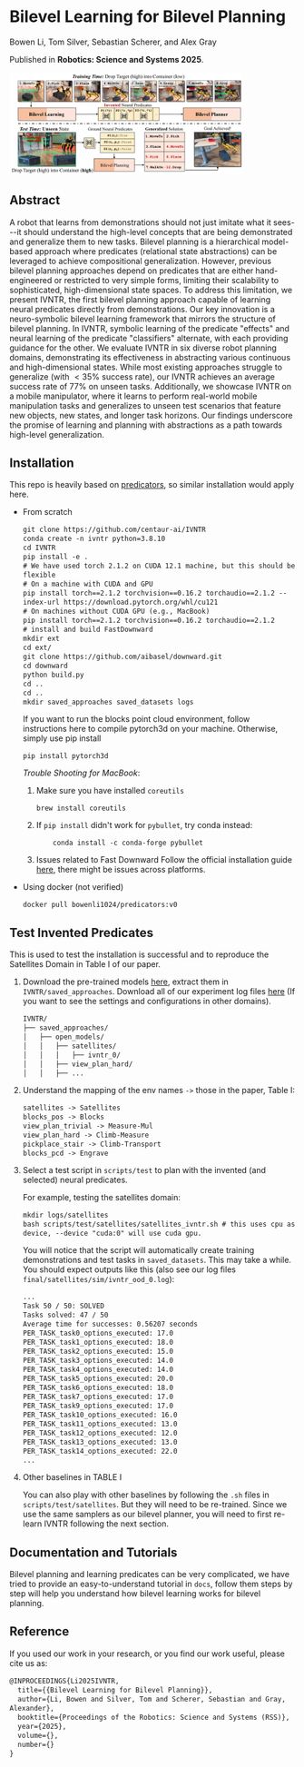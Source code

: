 # Bilevel Learning for Bilevel Planning

Bowen Li, Tom Silver, Sebastian Scherer, and Alex Gray

Published in **Robotics: Science and Systems 2025**.

<img src="imgs/Teaser.jpg" alt="81" style="zoom:40%;" />

## Abstract
A robot that learns from demonstrations should not just imitate what it sees---it should understand the high-level concepts that are being demonstrated and generalize them to new tasks.
Bilevel planning is a hierarchical model-based approach where predicates (relational state abstractions) can be leveraged to achieve compositional generalization.
However, previous bilevel planning approaches depend on predicates that are either hand-engineered or restricted to very simple forms, limiting their scalability to sophisticated, high-dimensional state spaces.
To address this limitation, we present IVNTR, the first bilevel planning approach capable of learning neural predicates directly from demonstrations.
Our key innovation is a neuro-symbolic bilevel learning framework that mirrors the structure of bilevel planning.
In IVNTR, symbolic learning of the predicate "effects" and neural learning of the predicate "classifiers" alternate, with each providing guidance for the other.
We evaluate IVNTR in six diverse robot planning domains, demonstrating its effectiveness in abstracting various continuous and high-dimensional states.
While most existing approaches struggle to generalize (with $<35\%$ success rate), our IVNTR achieves an average success rate of $77\%$ on unseen tasks.
Additionally, we showcase IVNTR on a mobile manipulator, where it learns to perform real-world mobile manipulation tasks and generalizes to unseen test scenarios that feature new objects, new states, and longer task horizons.
Our findings underscore the promise of learning and planning with abstractions as a path towards high-level generalization.

## Installation
This repo is heavily based on [predicators](https://github.com/Learning-and-Intelligent-Systems/predicators), so similar installation would apply here.

- From scratch
    ```
    git clone https://github.com/centaur-ai/IVNTR
    conda create -n ivntr python=3.8.10
    cd IVNTR
    pip install -e .
    # We have used torch 2.1.2 on CUDA 12.1 machine, but this should be flexible
    # On a machine with CUDA and GPU
    pip install torch==2.1.2 torchvision==0.16.2 torchaudio==2.1.2 --index-url https://download.pytorch.org/whl/cu121
    # On machines without CUDA GPU (e.g., MacBook)
    pip install torch==2.1.2 torchvision==0.16.2 torchaudio==2.1.2
    # install and build FastDownward
    mkdir ext
    cd ext/
    git clone https://github.com/aibasel/downward.git
    cd downward
    python build.py
    cd ..
    cd ..
    mkdir saved_approaches saved_datasets logs
    ```
    If you want to run the blocks point cloud environment, follow instructions here to compile pytorch3d on your machine.
    Otherwise, simply use pip install
    ```
    pip install pytorch3d
    ```

    *Trouble Shooting for MacBook*:
    1. Make sure you have installed `coreutils`
        ```
        brew install coreutils
        ```

    2. If `pip install` didn't work for `pybullet`, try conda instead:
        ```
            conda install -c conda-forge pybullet
        ```

    3. Issues related to Fast Downward
        Follow the official installation guide [here](https://github.com/aibasel/downward/blob/main/BUILD.md), there might be issues across platforms.


- Using docker (not verified)
    ```
    docker pull bowenli1024/predicators:v0
    ```

## Test Invented Predicates

This is used to test the installation is successful and to reproduce the Satellites Domain in Table I of our paper.

1. Download the pre-trained models [here](https://drive.google.com/file/d/1hOb776_weRpD6wkS5mBnGmkPLwrEXGku/view?usp=sharing), extract them in `IVNTR/saved_approaches`. Download all of our experiment log files [here](https://drive.google.com/file/d/1rZJZE3sQvucGBK7TUdSgmkYvP7fLooro/view?usp=drive_link) (If you want to see the settings and configurations in other domains).
    ```
    IVNTR/
    ├── saved_approaches/
    │   ├── open_models/
    │   │   ├── satellites/
    │   │   │   ├── ivntr_0/
    │   │   ├── view_plan_hard/
    │   │   ├── ...
    ```
2. Understand the mapping of the env names `->` those in the paper, Table I:
    ```
    satellites -> Satellites
    blocks_pos -> Blocks
    view_plan_trivial -> Measure-Mul
    view_plan_hard -> Climb-Measure
    pickplace_stair -> Climb-Transport
    blocks_pcd -> Engrave
    ```
3. Select a test script in `scripts/test` to plan with the invented (and selected) neural predicates.

    For example, testing the satellites domain:
    ```
    mkdir logs/satellites
    bash scripts/test/satellites/satellites_ivntr.sh # this uses cpu as device, --device "cuda:0" will use cuda gpu.
    ```
    You will notice that the script will automatically create training demonstrations and test tasks in `saved_datasets`.
    This may take a while.
    You should expect outputs like this (also see our log files `final/satellites/sim/ivntr_ood_0.log`):
    ```
    ...
    Task 50 / 50: SOLVED
    Tasks solved: 47 / 50
    Average time for successes: 0.56207 seconds
    PER_TASK_task0_options_executed: 17.0
    PER_TASK_task1_options_executed: 18.0
    PER_TASK_task2_options_executed: 15.0
    PER_TASK_task3_options_executed: 14.0
    PER_TASK_task4_options_executed: 14.0
    PER_TASK_task5_options_executed: 20.0
    PER_TASK_task6_options_executed: 18.0
    PER_TASK_task7_options_executed: 17.0
    PER_TASK_task9_options_executed: 17.0
    PER_TASK_task10_options_executed: 16.0
    PER_TASK_task11_options_executed: 13.0
    PER_TASK_task12_options_executed: 12.0
    PER_TASK_task13_options_executed: 13.0
    PER_TASK_task14_options_executed: 22.0
    ...
    ```

4. Other baselines in TABLE I

    You can also play with other baselines by following the `.sh` files in `scripts/test/satellites`. But they will need to be re-trained. Since we use the same samplers as our bilevel planner, you will need to first re-learn IVNTR following the next section.

## Documentation and Tutorials

Bilevel planning and learning predicates can be very complicated, we have tried to provide an easy-to-understand tutorial in `docs`, follow them steps by step will help you understand how bilevel learning works for bilevel planning.


## Reference
If you used our work in your research, or you find our work useful, please cite us as:
```
@INPROCEEDINGS{Li2025IVNTR,     
  title={{Bilevel Learning for Bilevel Planning}},
  author={Li, Bowen and Silver, Tom and Scherer, Sebastian and Gray, Alexander}, 
  booktitle={Proceedings of the Robotics: Science and Systems (RSS)}, 
  year={2025},
  volume={},
  number={}
}
```
